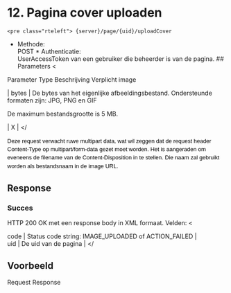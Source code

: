 ---
---
 <a id="12" name="12"></a>12. Pagina cover uploaden
===================================================

 
    <pre class="rteleft"> {server}/page/{uid}/uploadCover 

 * Methode:   
 POST  * Authenticatie:   
 UserAccessToken van een gebruiker die beheerder is van de pagina. ## Parameters <


<th scope="col"> Parameter</th> <th scope="col"> Type</th> <th scope="col"> Beschrijving</th> <th scope="col"> Verplicht</th> </thead><tbody>
image

  |   bytes |  De bytes van het eigenlijke afbeeldingsbestand. Ondersteunde formaten zijn: JPG, PNG en GIF

De maximum bestandsgrootte is 5 MB.

  |   X |  </tbody></


  
<span style="color: rgb(0, 0, 0); font-family: Arial, sans-serif; font-size: 13px; line-height: 19.1875px;">Deze request verwacht ruwe multipart data, wat wil zeggen dat de request header Content-Type op multipart/form-data gezet moet worden. Het is aangeraden om eveneens de filename van de Content-Disposition in te stellen. Die naam zal gebruikt worden als bestandsnaam in de image URL.</span>  
## Response
 ### Succes
 HTTP 200 OK met een response body in XML formaat. Velden: <


 code |   Status code string: IMAGE\_UPLOADED of ACTION\_FAILED |  
 uid |   De uid van de pagina |  </tbody></


## Voorbeeld 

Request
Response

